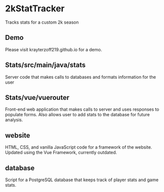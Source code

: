 # 2kStatTracker
Tracks stats for a custom 2k season

## Demo

Please visit krayterzoff219.github.io for a demo.



## Stats/src/main/java/stats

Server code that makes calls to databases and formats information for the user


## Stats/vue/vuerouter

Front-end web application that makes calls to server and uses responses to populate forms. Also allows user to add stats to the database for future analysis.

## website

HTML, CSS, and vanilla JavaScript code for a framework of the website. Updated using the Vue Framework, currently outdated.


## database

Script for a PostgreSQL database that keeps track of player stats and game stats.
